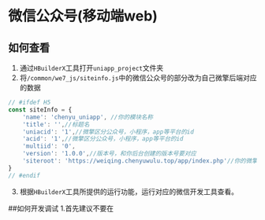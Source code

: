 # 微信公众号(移动端web)

## 如何查看
1. 通过`HBuilderX`工具打开`uniapp_project`文件夹
2. 将`/common/we7_js/siteinfo.js`中的微信公众号的部分改为自己微擎后端对应的数据
```js
// #ifdef H5
const siteInfo = {
	'name': 'chenyu_uniapp', //你的模块名称
	'title': '',//标题名
	'uniacid': '1',//微擎区分公众号，小程序，app等平台的id
	'acid': '1',//微擎区分公众号，小程序，app等平台的id
	'multiid': '0',
	'version': '1.0.0',//版本号，和你后台创建的版本号要对应
	'siteroot': 'https://weiqing.chenyuwulu.top/app/index.php'//你的微擎域名地址
}
// #endif
```
3. 根据`HBuilderX`工具所提供的运行功能，运行对应的微信开发工具查看。

##如何开发调试
1.首先建议不要在